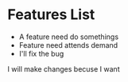 # Features List
- A feature need do somethings 
- Feature need attends demand
- I'll fix the bug


I will make changes becuse I want

